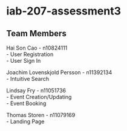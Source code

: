 # iab-207-assessment3

## Team Members
Hai Son Cao - n10824111  
    - User Registration  
    - User Sign In  

Joachim Lovenskjold Persson - n11392134  
    - Intuitive Search  

Lindsay Fry - n11051736  
    - Event Creation/Updating  
    - Event Booking  

Thomas Storen - n11079169  
    - Landing Page  
